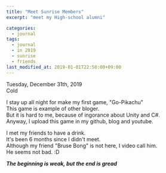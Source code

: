 ```yaml
---
title: "Meet Sunrise Members"
excerpt: "meet my High-school alumni"

categories:
  - journal
tags:
  - journal
  - in 2019
  - sunrise
  - friends
last_modified_at: 2019-01-01T22:50:00+09:00
---
```

Tuesday, December 31th, 2019  
Cold  

I stay up all night for make my first game, "Go-Pikachu"  
This game is example of other bloger.  
But it is hard to me, because of ingorance about Unity and C#.  
Anyway, I upload this game in my github, blog and youtube.  

I met my friends to have a drink.  
It's been 6 months since I didn't meet.  
Although my friend "Bruse Bong" is not here, I video call him.  
He seems not bad. :D  

_**The beginning is weak, but the end is gread**_  



